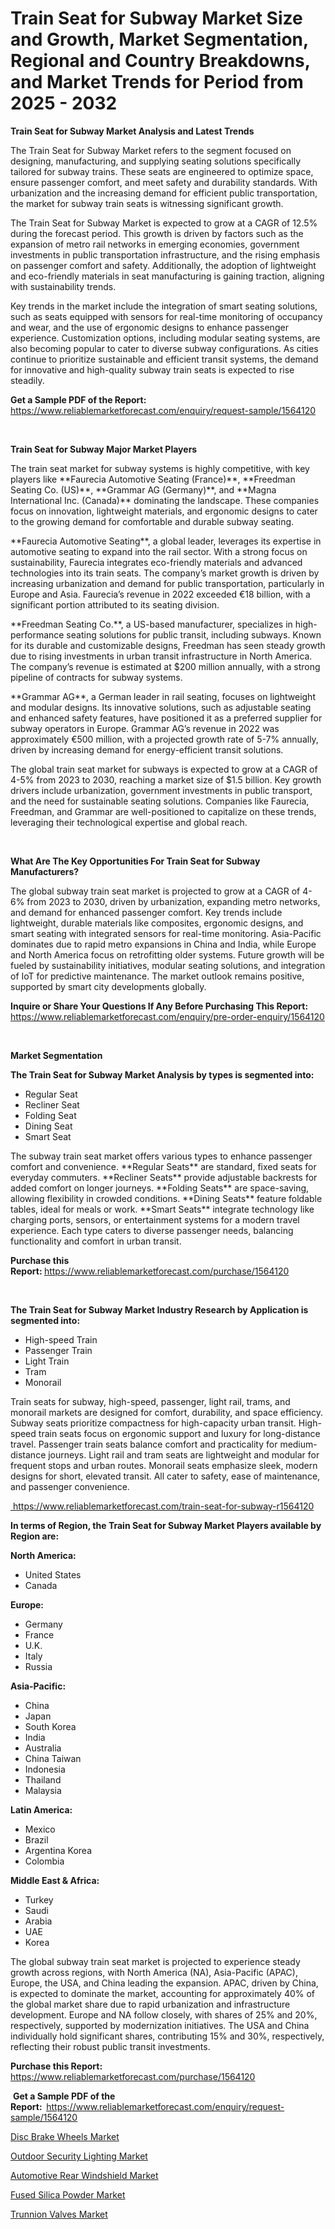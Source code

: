 <p><h1>Train Seat for Subway Market Size and Growth, Market Segmentation, Regional and Country Breakdowns, and Market Trends for Period from 2025 -  2032</h1></p><p><strong>Train Seat for Subway Market Analysis and Latest Trends</strong></p>
<p><p>The Train Seat for Subway Market refers to the segment focused on designing, manufacturing, and supplying seating solutions specifically tailored for subway trains. These seats are engineered to optimize space, ensure passenger comfort, and meet safety and durability standards. With urbanization and the increasing demand for efficient public transportation, the market for subway train seats is witnessing significant growth.</p><p>The Train Seat for Subway Market is expected to grow at a CAGR of 12.5% during the forecast period. This growth is driven by factors such as the expansion of metro rail networks in emerging economies, government investments in public transportation infrastructure, and the rising emphasis on passenger comfort and safety. Additionally, the adoption of lightweight and eco-friendly materials in seat manufacturing is gaining traction, aligning with sustainability trends.</p><p>Key trends in the market include the integration of smart seating solutions, such as seats equipped with sensors for real-time monitoring of occupancy and wear, and the use of ergonomic designs to enhance passenger experience. Customization options, including modular seating systems, are also becoming popular to cater to diverse subway configurations. As cities continue to prioritize sustainable and efficient transit systems, the demand for innovative and high-quality subway train seats is expected to rise steadily.</p></p>
<p><strong>Get a Sample PDF of the Report:&nbsp;</strong> <a href="https://www.reliablemarketforecast.com/enquiry/request-sample/1564120?utm_campaign=1899&utm_medium=2&utm_source=Github&utm_content=ia&utm_term=23012025&utm_id=train-seat-for-subway">https://www.reliablemarketforecast.com/enquiry/request-sample/1564120</a></p>
<p>&nbsp;</p>
<p><strong>Train Seat for Subway Major Market Players</strong></p>
<p><p>The train seat market for subway systems is highly competitive, with key players like **Faurecia Automotive Seating (France)**, **Freedman Seating Co. (US)**, **Grammar AG (Germany)**, and **Magna International Inc. (Canada)** dominating the landscape. These companies focus on innovation, lightweight materials, and ergonomic designs to cater to the growing demand for comfortable and durable subway seating.</p><p>**Faurecia Automotive Seating**, a global leader, leverages its expertise in automotive seating to expand into the rail sector. With a strong focus on sustainability, Faurecia integrates eco-friendly materials and advanced technologies into its train seats. The company’s market growth is driven by increasing urbanization and demand for public transportation, particularly in Europe and Asia. Faurecia’s revenue in 2022 exceeded €18 billion, with a significant portion attributed to its seating division.</p><p>**Freedman Seating Co.**, a US-based manufacturer, specializes in high-performance seating solutions for public transit, including subways. Known for its durable and customizable designs, Freedman has seen steady growth due to rising investments in urban transit infrastructure in North America. The company’s revenue is estimated at $200 million annually, with a strong pipeline of contracts for subway systems.</p><p>**Grammar AG**, a German leader in rail seating, focuses on lightweight and modular designs. Its innovative solutions, such as adjustable seating and enhanced safety features, have positioned it as a preferred supplier for subway operators in Europe. Grammar AG’s revenue in 2022 was approximately €500 million, with a projected growth rate of 5-7% annually, driven by increasing demand for energy-efficient transit solutions.</p><p>The global train seat market for subways is expected to grow at a CAGR of 4-5% from 2023 to 2030, reaching a market size of $1.5 billion. Key growth drivers include urbanization, government investments in public transport, and the need for sustainable seating solutions. Companies like Faurecia, Freedman, and Grammar are well-positioned to capitalize on these trends, leveraging their technological expertise and global reach.</p></p>
<p>&nbsp;</p>
<p><strong>What Are The Key Opportunities For Train Seat for Subway Manufacturers?</strong></p>
<p><p>The global subway train seat market is projected to grow at a CAGR of 4-6% from 2023 to 2030, driven by urbanization, expanding metro networks, and demand for enhanced passenger comfort. Key trends include lightweight, durable materials like composites, ergonomic designs, and smart seating with integrated sensors for real-time monitoring. Asia-Pacific dominates due to rapid metro expansions in China and India, while Europe and North America focus on retrofitting older systems. Future growth will be fueled by sustainability initiatives, modular seating solutions, and integration of IoT for predictive maintenance. The market outlook remains positive, supported by smart city developments globally.</p></p>
<p><strong>Inquire or Share Your Questions If Any Before Purchasing This Report:</strong> <a href="https://www.reliablemarketforecast.com/enquiry/pre-order-enquiry/1564120?utm_campaign=1899&utm_medium=2&utm_source=Github&utm_content=ia&utm_term=23012025&utm_id=train-seat-for-subway">https://www.reliablemarketforecast.com/enquiry/pre-order-enquiry/1564120</a></p>
<p>&nbsp;</p>
<p><strong>Market Segmentation</strong></p>
<p><strong>The Train Seat for Subway Market Analysis by types is segmented into:</strong></p>
<p><ul><li>Regular Seat</li><li>Recliner Seat</li><li>Folding Seat</li><li>Dining Seat</li><li>Smart Seat</li></ul></p>
<p><p>The subway train seat market offers various types to enhance passenger comfort and convenience. **Regular Seats** are standard, fixed seats for everyday commuters. **Recliner Seats** provide adjustable backrests for added comfort on longer journeys. **Folding Seats** are space-saving, allowing flexibility in crowded conditions. **Dining Seats** feature foldable tables, ideal for meals or work. **Smart Seats** integrate technology like charging ports, sensors, or entertainment systems for a modern travel experience. Each type caters to diverse passenger needs, balancing functionality and comfort in urban transit.</p></p>
<p><strong>Purchase this Report:&nbsp;</strong><a href="https://www.reliablemarketforecast.com/purchase/1564120?utm_campaign=1899&utm_medium=2&utm_source=Github&utm_content=ia&utm_term=23012025&utm_id=train-seat-for-subway">https://www.reliablemarketforecast.com/purchase/1564120</a></p>
<p>&nbsp;</p>
<p><strong>The Train Seat for Subway Market Industry Research by Application is segmented into:</strong></p>
<p><ul><li>High-speed Train</li><li>Passenger Train</li><li>Light Train</li><li>Tram</li><li>Monorail</li></ul></p>
<p><p>Train seats for subway, high-speed, passenger, light rail, trams, and monorail markets are designed for comfort, durability, and space efficiency. Subway seats prioritize compactness for high-capacity urban transit. High-speed train seats focus on ergonomic support and luxury for long-distance travel. Passenger train seats balance comfort and practicality for medium-distance journeys. Light rail and tram seats are lightweight and modular for frequent stops and urban routes. Monorail seats emphasize sleek, modern designs for short, elevated transit. All cater to safety, ease of maintenance, and passenger convenience.</p></p>
<p><a href="https://www.reliablemarketforecast.com/train-seat-for-subway-r1564120?utm_campaign=1899&utm_medium=2&utm_source=Github&utm_content=ia&utm_term=23012025&utm_id=train-seat-for-subway">&nbsp;https://www.reliablemarketforecast.com/train-seat-for-subway-r1564120</a></p>
<p><strong>In terms of Region, the Train Seat for Subway Market Players available by Region are:</strong></p>
<p>
    <p> <strong> North America: </strong>
        <ul>
            <li>United States</li>
            <li>Canada</li>
        </ul>
        </p> 
    <p> <strong> Europe: </strong>
        <ul>
            <li>Germany</li>
            <li>France</li>
            <li>U.K.</li>
            <li>Italy</li>
            <li>Russia</li>
        </ul>
        </p> 
    <p> <strong> Asia-Pacific: </strong>
        <ul>
            <li>China</li>
            <li>Japan</li>
            <li>South Korea</li>
            <li>India</li>
            <li>Australia</li>
            <li>China Taiwan</li>
            <li>Indonesia</li>
            <li>Thailand</li>
            <li>Malaysia</li>
        </ul>
        </p> 
    <p> <strong> Latin America: </strong>
        <ul>
            <li>Mexico</li>
            <li>Brazil</li>
            <li>Argentina Korea</li>
            <li>Colombia</li>
        </ul>
        </p> 
    <p> <strong> Middle East & Africa: </strong>
        <ul>
            <li>Turkey</li>
            <li>Saudi</li>
            <li>Arabia</li>
            <li>UAE</li>
            <li>Korea</li>
        </ul>
    </p>
    </p>
<p><p>The global subway train seat market is projected to experience steady growth across regions, with North America (NA), Asia-Pacific (APAC), Europe, the USA, and China leading the expansion. APAC, driven by China, is expected to dominate the market, accounting for approximately 40% of the global market share due to rapid urbanization and infrastructure development. Europe and NA follow closely, with shares of 25% and 20%, respectively, supported by modernization initiatives. The USA and China individually hold significant shares, contributing 15% and 30%, respectively, reflecting their robust public transit investments.</p></p>
<p><strong>Purchase this Report: </strong><a href="https://www.reliablemarketforecast.com/purchase/1564120?utm_campaign=1899&utm_medium=2&utm_source=Github&utm_content=ia&utm_term=23012025&utm_id=train-seat-for-subway">https://www.reliablemarketforecast.com/purchase/1564120</a></p>
<p>&nbsp;<strong>Get a Sample PDF of the Report:&nbsp;&nbsp;</strong><a href="https://www.reliablemarketforecast.com/enquiry/request-sample/1564120?utm_campaign=1899&utm_medium=2&utm_source=Github&utm_content=ia&utm_term=23012025&utm_id=train-seat-for-subway">https://www.reliablemarketforecast.com/enquiry/request-sample/1564120</a></p>
<p><strong></strong></p>
<p><p><a href="https://www.linkedin.com/pulse/disc-brake-wheels-mosaic-piecing-together-global-market-mklac?utm_campaign=1899&utm_medium=2&utm_source=Github&utm_content=ia&utm_term=23012025&utm_id=train-seat-for-subway">Disc Brake Wheels Market</a></p><p><a href="https://www.linkedin.com/pulse/comprehensive-analysis-outdoor-security-lighting-market-rtbae?utm_campaign=1899&utm_medium=2&utm_source=Github&utm_content=ia&utm_term=23012025&utm_id=train-seat-for-subway">Outdoor Security Lighting Market</a></p><p><a href="https://github.com/gregorywiliams78/Market-Research-Report-List-1/blob/main/automotive-rear-windshield-market.md?utm_campaign=1899&utm_medium=2&utm_source=Github&utm_content=ia&utm_term=23012025&utm_id=train-seat-for-subway">Automotive Rear Windshield Market</a></p><p><a href="https://www.linkedin.com/pulse/fused-silica-powder-market-outlook-from-2025-2032-size-share-i4m3e?utm_campaign=1899&utm_medium=2&utm_source=Github&utm_content=ia&utm_term=23012025&utm_id=train-seat-for-subway">Fused Silica Powder Market</a></p><p><a href="https://www.linkedin.com/pulse/sales-channel-penetration-market-opportunities-trunnion-v8qbc?utm_campaign=1899&utm_medium=2&utm_source=Github&utm_content=ia&utm_term=23012025&utm_id=train-seat-for-subway">Trunnion Valves Market</a></p></p>